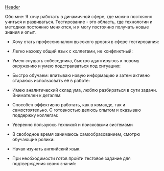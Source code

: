[Header](https://img.hhcdn.ru/photo/718347331.jpeg?t=1678464362&h=OEqsAgWLsfMx5Gxh1YzGQA)





Обо мне:
Я хочу работать в динамичной сфере, где можно постоянно учиться и развиваться. Тестирование - это область, где технологии и методики постоянно меняются, и я могу постоянно получать новые знания и опыт.

- Хочу стать профессионалом высокого уровня в сфере тестирования:
- Легко нахожу общий язык с коллегами, не конфликтный:
- Умею слушать собеседника, быстро адаптируюсь к новому окружению и умею подстраиваться под ситуацию:
- Быстро обучаем: впитываю новую информацию и затем активно стараюсь использовать её в работе:
- Имею аналитический склад ума, люблю разбираться в сути задачи. Внимателен к деталям:
- Способен эффективно работать, как в команде, так и самостоятельно. С готовностью делюсь опытом и оказываю поддержку коллегам:
- Уверенно пользуюсь техникой и поисковыми системами
- В свободное время занимаюсь самообразованием, смотрю обучающие ролики:
- Начал изучать английский язык.

- При необходимости готов пройти тестовое задание для подтверждения своих знаний:


